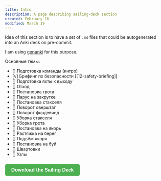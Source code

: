 ```yaml
---
title: Intro
description: A page describing sailing-deck section
created: February 16
modified: March 19
---
```

Idea of this section is to have a set of `.md` files that could be autogenerated into an Anki deck on pre-commit.

I am using [genanki](https://github.com/kerrickstaley/genanki) for this purpose.

Основные темы:
- [] Подготовка команды (интро)
- [v] Брифинг по безопасности [[12-safety-briefing]]
- [] Подготовка яхты к выходу
- [] Отход
- [] Постановка грота
- [] Парус на закрутке
- [] Постановка стакселя
- [] Поворот оверштаг
- [] Поворот фордевинд
- [] Уборка стакселя
- [] Уборка грота
- [] Постановка на якорь
- [] Растяжка на берег
- [] Подъём якоря
- [] Постановка на буй
- [] Швартовки
- [] Узлы

<button style="background-color: #4CAF50; color: white; padding: 10px 20px; border: none; border-radius: 5px; cursor: pointer; font-size: 16px; font-weight: bold; text-decoration: none; display: inline-block; margin: 10px 0;" onclick="window.location.href='https://dikology.github.io/decks/sailing-deck.apkg'">
  Download the Sailing Deck
</button>